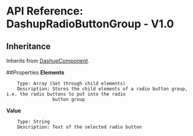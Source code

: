 # API Reference: DashupRadioButtonGroup - V1.0

## Inheritance

Inherits from [DashupComponent](dashup-component.md).

##Properties
**Elements**
    
        Type: Array (Set through child elements)
        Description: Stores the child elements of a radio button group, i.e. the radio buttons to put into the radio
                     button group
        
**Value** 

        Type: String
        Description: Text of the selected radio button